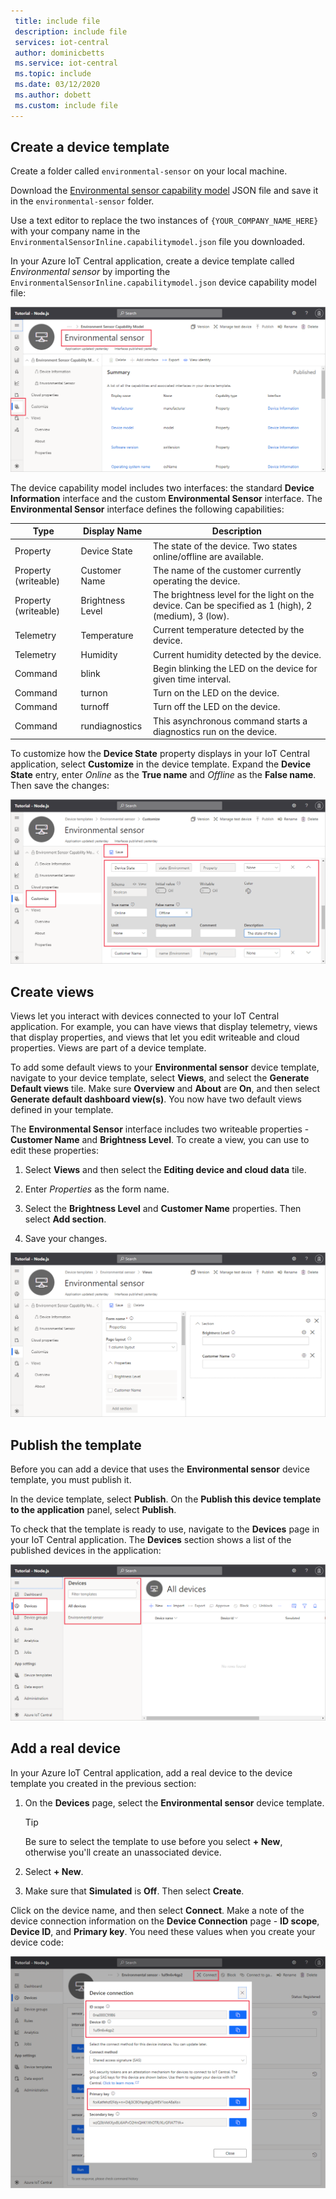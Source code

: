 ```yaml
---
 title: include file
 description: include file
 services: iot-central
 author: dominicbetts
 ms.service: iot-central
 ms.topic: include
 ms.date: 03/12/2020
 ms.author: dobett
 ms.custom: include file
---
```


## Create a device template

Create a folder called `environmental-sensor` on your local machine.

Download the [Environmental sensor capability model](https://raw.githubusercontent.com/Azure/IoTPlugandPlay/9004219bff1e958b7cd6ff2a52209f4b7ae19396/samples/EnvironmentalSensorInline.capabilitymodel.json) JSON file and save it in the `environmental-sensor` folder.

Use a text editor to replace the two instances of `{YOUR_COMPANY_NAME_HERE}` with your company name in the `EnvironmentalSensorInline.capabilitymodel.json` file you downloaded.

In your Azure IoT Central application, create a device template called *Environmental sensor* by importing the `EnvironmentalSensorInline.capabilitymodel.json` device capability model file:

![Device template with imported device capability model](./media/iot-central-add-environmental-sensor/device-template.png)

The device capability model includes two interfaces: the standard **Device Information** interface and the custom **Environmental Sensor** interface. The **Environmental Sensor** interface defines the following capabilities:

| Type | Display Name | Description |
| ---- | ------------ | ----------- |
| Property | Device State     | The state of the device. Two states online/offline are available. |
| Property (writeable) | Customer Name    | The name of the customer currently operating the device. |
| Property (writeable) | Brightness Level | The brightness level for the light on the device. Can be specified as 1 (high), 2 (medium), 3 (low). |
| Telemetry | Temperature | Current temperature detected by the device. |
| Telemetry | Humidity    | Current humidity detected by the device. |
| Command | blink          | Begin blinking the LED on the device for given time interval. |
| Command | turnon         | Turn on the LED on the device. |
| Command | turnoff        | Turn off the LED on the device. |
| Command | rundiagnostics | This asynchronous command starts a diagnostics run on the device. |

To customize how the **Device State** property displays in your IoT Central application, select **Customize** in the device template. Expand the **Device State** entry, enter _Online_ as the **True name** and _Offline_ as the **False name**. Then save the changes:

![Customize the device template](./media/iot-central-add-environmental-sensor/customize-template.png)

## Create views

Views let you interact with devices connected to your IoT Central application. For example, you can have views that display telemetry, views that display properties, and views that let you edit writeable and cloud properties. Views are part of a device template.

To add some default views to your **Environmental sensor** device template, navigate to your device template, select **Views**, and select the **Generate Default views** tile. Make sure **Overview** and **About** are **On**, and then select **Generate default dashboard view(s)**. You now have two default views defined in your template.

The **Environmental Sensor** interface includes two writeable properties - **Customer Name** and **Brightness Level**. To create a view, you can use to edit these properties:

1. Select **Views** and then select the **Editing device and cloud data** tile.

1. Enter _Properties_ as the form name.

1. Select the **Brightness Level** and **Customer Name** properties. Then select **Add section**.

1. Save your changes.

![Add a view to enable property editing](./media/iot-central-add-environmental-sensor/properties-view.png)

## Publish the template

Before you can add a device that uses the **Environmental sensor** device template, you must publish it.

In the device template, select **Publish**. On the **Publish this device template to the application** panel, select **Publish**.

To check that the template is ready to use, navigate to the **Devices** page in your IoT Central application. The **Devices** section shows a list of the published devices in the application:

![Published templates on the devices page](./media/iot-central-add-environmental-sensor/published-templates.png)

## Add a real device

In your Azure IoT Central application, add a real device to the device template you created in the previous section:

1. On the **Devices** page, select the **Environmental sensor** device template.

    > [!TIP]
    > Be sure to select the template to use before you select **+ New**, otherwise you'll create an unassociated device.

1. Select **+ New**.

1. Make sure that **Simulated** is **Off**. Then select **Create**.

Click on the device name, and then select **Connect**. Make a note of the device connection information on the **Device Connection** page - **ID scope**, **Device ID**, and **Primary key**. You need these values when you create your device code:

![Device connection information](./media/iot-central-add-environmental-sensor/device-connection.png)
